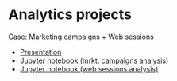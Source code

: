 # Analytics projects

Case: Marketing campaigns + Web sessions
- [Presentation](https://github.com/daleksandroff/analytics-projects/blob/36ea0c86b0bf82229015590e2339faf34b30d0fa/Marketing%20campaigns%20case%20study/Presentation.pdf)
- [Jupyter notebook (mrkt. campaigns analysis)](https://github.com/daleksandroff/analytics-projects/blob/b3a3f73605cb547607dabf2ff10a0fb9e580ccc4/Marketing%20campaigns%20case%20study/Mrkt_campaigns_analysis.ipynb)
- [Jupyter notebook (web sessions analysis)](https://github.com/daleksandroff/analytics-projects/blob/b3a3f73605cb547607dabf2ff10a0fb9e580ccc4/Marketing%20campaigns%20case%20study/Sessions_analysis.ipynb)
